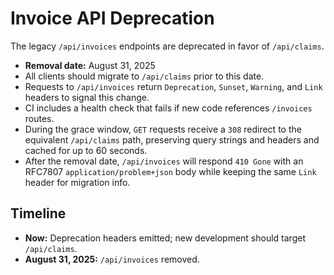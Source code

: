 # Invoice API Deprecation

The legacy `/api/invoices` endpoints are deprecated in favor of `/api/claims`.

- **Removal date:** August 31, 2025
- All clients should migrate to `/api/claims` prior to this date.
- Requests to `/api/invoices` return `Deprecation`, `Sunset`, `Warning`, and `Link` headers to signal this change.
- CI includes a health check that fails if new code references `/invoices` routes.
 - During the grace window, `GET` requests receive a `308` redirect to the equivalent `/api/claims` path, preserving query strings and headers and cached for up to 60 seconds.
 - After the removal date, `/api/invoices` will respond `410 Gone` with an RFC7807 `application/problem+json` body while keeping the same `Link` header for migration info.

## Timeline
- **Now:** Deprecation headers emitted; new development should target `/api/claims`.
- **August 31, 2025:** `/api/invoices` removed.
